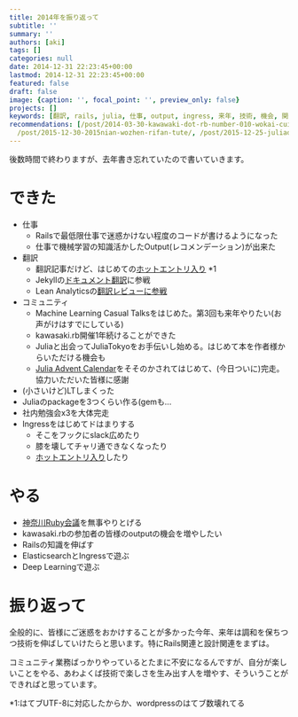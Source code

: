 ```yaml
---
title: 2014年を振り返って
subtitle: ''
summary: ''
authors: [aki]
tags: []
categories: null
date: 2014-12-31 22:23:45+00:00
lastmod: 2014-12-31 22:23:45+00:00
featured: false
draft: false
image: {caption: '', focal_point: '', preview_only: false}
projects: []
keywords: [翻訳, rails, julia, 仕事, output, ingress, 来年, 技術, 機会, 関連]
recommendations: [/post/2014-03-30-kawawaki-dot-rb-number-010-wokai-cui-simasita-number-kwskrb/,
  /post/2015-12-30-2015nian-wozhen-rifan-tute/, /post/2015-12-25-juliadede-raretamainayan-yu-wosheng-rishang-gerufang-fa-number-juliaac/]
---
```

後数時間で終わりますが、去年書き忘れていたので書いていきます。

# できた

- 仕事
  - Railsで最低限仕事で迷惑かけない程度のコードが書けるようになった
  - 仕事で機械学習の知識活かしたOutput(レコメンデーション)が出来た
- 翻訳
  - 翻訳記事だけど、はじめての[ホットエントリ入り](http://b.hatena.ne.jp/entry/chezou.wordpress.com/2014/01/18/%E7%A7%91%E5%AD%A6%E8%A8%88%E7%AE%97%E3%81%AB%E3%81%8A%E3%81%91%E3%82%8B%E5%9D%87%E8%B3%AA%E5%8C%96%E3%80%81%E3%81%82%E3%82%8B%E3%81%84%E3%81%AF%E3%81%AA%E3%81%9Cpython%E3%81%8C%E7%9D%80%E5%AE%9F/) \*1
  - Jekyllの[ドキュメント翻訳](http://jekyllrb-ja.github.io/)に参戦
  - Lean Analyticsの[翻訳レビューに参戦](https://chezou.hatenablog.com/entry/2014/12/29/014733)
- コミュニティ
  - Machine Learning Casual Talksをはじめた。第3回も来年やりたい(お声がけはすでにしている)
  - kawasaki.rb開催1年続けることができた
  - Juliaと出会ってJuliaTokyoをお手伝いし始める。はじめて本を作者様からいただける機会も
  - [Julia Advent Calendar](http://qiita.com/advent-calendar/2014/julialang)をそそのかされてはじめて、(今日ついに)完走。協力いただいた皆様に感謝
- (小さいけど)LTしまくった
- Juliaのpackageを3つくらい作る(gemも...
- 社内勉強会x3を大体完走
- Ingressをはじめてドはまりする
  - そこをフックにslack広めたり
  - 膝を壊してチャリ通できなくなったり
  - [ホットエントリ入り](https://chezou.hatenablog.com/entry/2014/12/15/152000)したり

# やる

- [神奈川Ruby会議](http://regional.rubykaigi.org/kana01/)を無事やりとげる
- kawasaki.rbの参加者の皆様のoutputの機会を増やしたい
- Railsの知識を伸ばす
- ElasticsearchとIngressで遊ぶ
- Deep Learningで遊ぶ

# 振り返って

全般的に、皆様にご迷惑をおかけすることが多かった今年、来年は調和を保ちつつ技術を伸ばしていけたらと思います。特にRails関連と設計関連をまずは。

コミュニティ業務ばっかりやっているとたまに不安になるんですが、自分が楽しいことをやる、あわよくば技術で楽しさを生み出す人を増やす、そういうことができればと思っています。

\*1:はてブUTF-8に対応したからか、wordpressのはてブ数壊れてる


